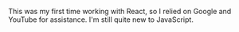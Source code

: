 This was my first time working with React, so I relied on Google and YouTube for assistance. I'm still quite new to JavaScript.
